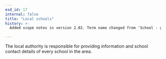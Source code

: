 ```yaml
---
esd_id: 17
internal: false
title: "Local schools"
history: >-
  Added scope notes in version 2.02. Term name changed from 'School - general information (locations/contacts)' to 'Schools - general information' in version 3.00.  Term name changed to 'Local schools' in version 4.00.

---
```


The local authority is responsible for providing information and school contact details of every school in the area.

